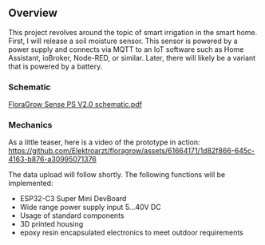 ## Overview

This project revolves around the topic of smart irrigation in the smart home. First, I will release a soil moisture sensor. This sensor is powered by a power supply and connects via MQTT to an IoT software such as Home Assistant, ioBroker, Node-RED, or similar. Later, there will likely be a variant that is powered by a battery.

### Schematic
[FloraGrow Sense PS V2.0 schematic.pdf](https://github.com/Elektroarzt/floragrow/files/15255424/FloraGrow.Sense.PS.V2.0.schematic.pdf)

### Mechanics
As a little teaser, here is a video of the prototype in action:
https://github.com/Elektroarzt/floragrow/assets/61664171/1d82f866-645c-4163-b876-a30995071376

The data upload will follow shortly. The following functions will be implemented:
- ESP32-C3 Super Mini DevBoard
- Wide range power supply input 5...40V DC
- Usage of standard components
- 3D printed housing
- epoxy resin encapsulated electronics to meet outdoor requirements
